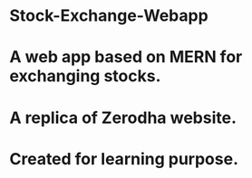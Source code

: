 # Stock-Exchange-Webapp
# A web app based on MERN for exchanging stocks.
# A replica of Zerodha website.
# Created for learning purpose.
